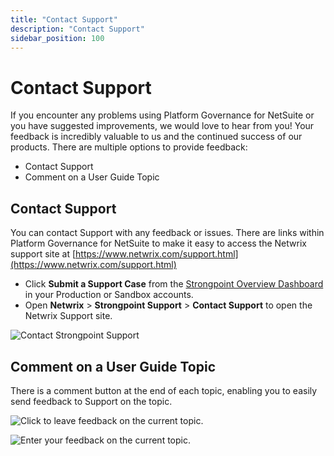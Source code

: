 ```yaml
---
title: "Contact Support"
description: "Contact Support"
sidebar_position: 100
---
```


# Contact Support

If you encounter any problems using Platform Governance for NetSuite or you have suggested
improvements, we would love to hear from you! Your feedback is incredibly valuable to us and the
continued success of our products. There are multiple options to provide feedback:

- Contact Support
- Comment on a User Guide Topic

## Contact Support

You can contact Support with any feedback or issues. There are links within Platform Governance for
NetSuite to make it easy to access the Netwrix support site at
[https://www.netwrix.com/support.html](https://www.netwrix.com/support.html)

- Click **Submit a Support Case** from the
  [Strongpoint Overview Dashboard](/docs/platgovnetsuite/navigating_strongpoint.md) in your Production or Sandbox
  accounts.
- Open **Netwrix** > **Strongpoint Support** > **Contact Support** to open the Netwrix Support
  site.

![Contact Strongpoint Support](/images/platgovnetsuite/troubleshooting/report_bug.webp)

## Comment on a User Guide Topic

There is a comment button at the end of each topic, enabling you to easily send feedback to Support
on the topic.

![Click to leave feedback on the current topic.](/images/platgovnetsuite/troubleshooting/comment_button.webp)

![Enter your feedback on the current topic.](/images/platgovnetsuite/troubleshooting/comment_form.webp)
